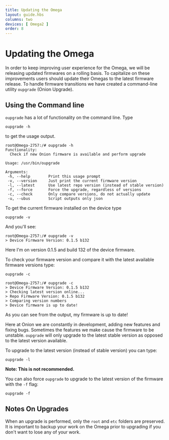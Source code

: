 ```yaml
---
title: Updating the Omega
layout: guide.hbs
columns: two
devices: [ Omega2 ]
order: 8
---
```


# Updating the Omega

In order to keep improving user experience for the Omega, we will be releasing updated firmwares on a rolling basis. To capitalize on these improvements users should update their Omegas to the latest firmware release. To handle firmware transitions we have created a command-line utility `oupgrade` (Onion Upgrade).

## Using the Command line

`oupgrade` has a lot of functionality on the command line. Type

```
oupgrade -h
```

to get the usage output.

```
root@Omega-2757:/# oupgrade -h
Functionality:
  Check if new Onion firmware is available and perform upgrade

Usage: /usr/bin/oupgrade

Arguments:
 -h, --help        Print this usage prompt
 -v, --version     Just print the current firmware version
 -l, --latest      Use latest repo version (instead of stable version)
 -f, --force       Force the upgrade, regardless of versions
 -c, --check       Only compare versions, do not actually update
 -u, --ubus        Script outputs only json
```


To get the current firmware installed on the device type
```
oupgrade -v
```

And you'll see:
```
root@Omega-2757:/# oupgrade -v
> Device Firmware Version: 0.1.5 b132
```

Here I'm on version 0.1.5 and build 132 of the device firmware.

To check your firmware version and compare it with the latest available firmware versions type:
```
oupgrade -c
```

```
root@Omega-2757:/# oupgrade -c
> Device Firmware Version: 0.1.5 b132
> Checking latest version online...
> Repo Firmware Version: 0.1.5 b132
> Comparing version numbers
> Device firmware is up to date!
```

As you can see from the output, my firmware is up to date!

Here at Onion we are constantly in development, adding new features and fixing bugs. Sometimes the features we make cause the firmware to be unstable. `oupgrade` will only upgrade to the latest stable version as opposed to the latest version available.

To upgrade to the latest version (instead of stable version) you can type:
```
oupgrade -l
```
**Note: This is not recommended.**


You can also force `oupgrade` to upgrade to the latest version of the firmware with the `-f` flag:
```
oupgrade -f
```



## Notes On Upgrades

When an upgrade is performed, only the `root` and `etc` folders are preserved. It is important to backup your work on the Omega prior to upgrading if you don't want to lose any of your work.
